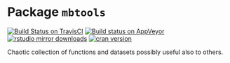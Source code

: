 # Package `mbtools`

[![Build Status on TravisCI](https://travis-ci.org/mbojan/mbtools.png?branch=master)](https://travis-ci.org/mbojan/mbtools)
[![Build status on AppVeyor](https://ci.appveyor.com/api/projects/status/f6fyiisjc71p0851?svg=true)](https://ci.appveyor.com/project/mbojan/mbtools)
[![rstudio mirror downloads](http://cranlogs.r-pkg.org/badges/mbtools?color=2ED968)](http://cranlogs.r-pkg.org/)
[![cran version](http://www.r-pkg.org/badges/version/mbtools)](https://cran.r-project.org/package=mbtools)

Chaotic collection of functions and datasets possibly useful also to others.

